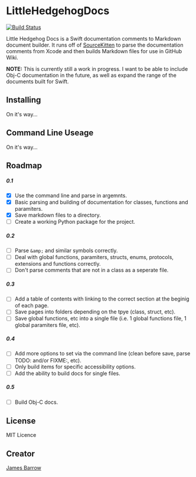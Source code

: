 # LittleHedgehogDocs
[![Build Status](https://travis-ci.org/Baza207/LittleHedgehogDocs.svg)](https://travis-ci.org/Baza207/LittleHedgehogDocs)  

Little Hedgehog Docs is a Swift documentation comments to Markdown document builder. It runs off of [SourceKitten](https://github.com/jpsim/SourceKitten) to parse the documentation comments from Xcode and then builds Markdown files for use in GitHub Wiki.

**NOTE:** This is currently still a work in progress. I want to be able to include Obj-C documentation in the future, as well as expand the range of the documents built for Swift.

## Installing

On it's way...

## Command Line Useage

On it's way...

## Roadmap
##### 0.1
- [x] Use the command line and parse in argemnts.
- [x] Basic parsing and building of documentation for classes, functions and paramiters.
- [x] Save markdown files to a directory.
- [ ] Create a working Python package for the project.

##### 0.2
- [ ] Parse `&amp;` and similar symbols correctly.
- [ ] Deal with global functions, paramiters, structs, enums, protocols, extensions and functions correctly.
- [ ] Don't parse comments that are not in a class as a seperate file.

##### 0.3
- [ ] Add a table of contents with linking to the correct section at the beginig of each page.
- [ ] Save pages into folders depending on the tpye (class, struct, etc).
- [ ] Save global functions, etc into a single file (i.e. 1 global functions file, 1 global paramiters file, etc).

##### 0.4
- [ ] Add more options to set via the command line (clean before save, parse TODO: and/or FIXME:, etc).
- [ ] Only build items for specific accessibility options.
- [ ] Add the ability to build docs for single files.

##### 0.5
- [ ] Build Obj-C docs.

## License

MIT Licence

## Creator

[James Barrow](james@pigonahill.com)
